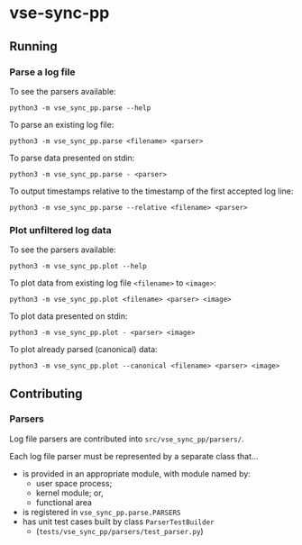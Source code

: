 # vse-sync-pp

## Running

### Parse a log file

To see the parsers available:

    python3 -m vse_sync_pp.parse --help

To parse an existing log file:

    python3 -m vse_sync_pp.parse <filename> <parser>

To parse data presented on stdin:

    python3 -m vse_sync_pp.parse - <parser>

To output timestamps relative to the timestamp of the first accepted log line:

    python3 -m vse_sync_pp.parse --relative <filename> <parser>

### Plot unfiltered log data

To see the parsers available:

    python3 -m vse_sync_pp.plot --help

To plot data from existing log file `<filename>` to `<image>`:

    python3 -m vse_sync_pp.plot <filename> <parser> <image>

To plot data presented on stdin:

    python3 -m vse_sync_pp.plot - <parser> <image>

To plot already parsed (canonical) data:

    python3 -m vse_sync_pp.plot --canonical <filename> <parser> <image>

## Contributing

### Parsers

Log file parsers are contributed into `src/vse_sync_pp/parsers/`.

Each log file parser must be represented by a separate class that...

* is provided in an appropriate module, with module named by:
    * user space process;
    * kernel module; or,
    * functional area
* is registered in `vse_sync_pp.parse.PARSERS`
* has unit test cases built by class `ParserTestBuilder`
    * (`tests/vse_sync_pp/parsers/test_parser.py`)
